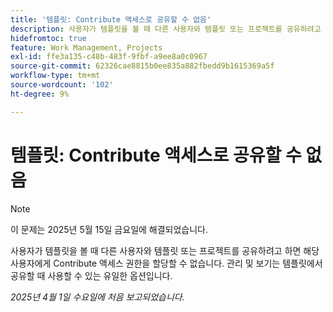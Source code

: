 ```yaml
---
title: '템플릿: Contribute 액세스로 공유할 수 없음'
description: 사용자가 템플릿을 볼 때 다른 사용자와 템플릿 또는 프로젝트를 공유하려고 하면 해당 사용자에게 Contribute 액세스 권한을 할당할 수 없습니다. 관리 및 보기는 템플릿에서 공유할 때 사용할 수 있는 유일한 옵션입니다.
hidefromtoc: true
feature: Work Management, Projects
exl-id: ffe3a135-c48b-483f-9fbf-a9ee8a0c0967
source-git-commit: 62326cae8815b0ee835a882fbedd9b1615369a5f
workflow-type: tm+mt
source-wordcount: '102'
ht-degree: 9%

---
```


# 템플릿: Contribute 액세스로 공유할 수 없음

>[!NOTE]
>
>이 문제는 2025년 5월 15일 금요일에 해결되었습니다.

사용자가 템플릿을 볼 때 다른 사용자와 템플릿 또는 프로젝트를 공유하려고 하면 해당 사용자에게 Contribute 액세스 권한을 할당할 수 없습니다. 관리 및 보기는 템플릿에서 공유할 때 사용할 수 있는 유일한 옵션입니다.

_2025년 4월 1일 수요일에 처음 보고되었습니다._
